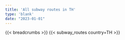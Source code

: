 ```yaml
---
title: 'All subway routes in TH'
type: 'blank'
date: "2023-01-01"
---
```


{{< breadcrumbs >}}
{{< subway_routes country=TH >}}
